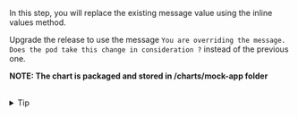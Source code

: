 In this step, you will replace the existing message value using the inline values method. 

Upgrade the release to use the message `You are overriding the message. Does the pod take this change in consideration ?` instead of the previous one.

**NOTE: The chart is packaged and stored in /charts/mock-app folder**

<br>
<details><summary>Tip</summary>
<br>

```plain
helm upgrade -h
```{{exec}}

You can check the scenario https://killercoda.com/helm/scenario/override-values

</details>


<br>
<details><summary>Solution</summary>
<br>

```plain
helm -n dev-ns upgrade --install mock-app /charts/mock-app/. --set message="You are overriding the message. Does the pod take this change in consideration ?"
```{{exec}}

</details>

